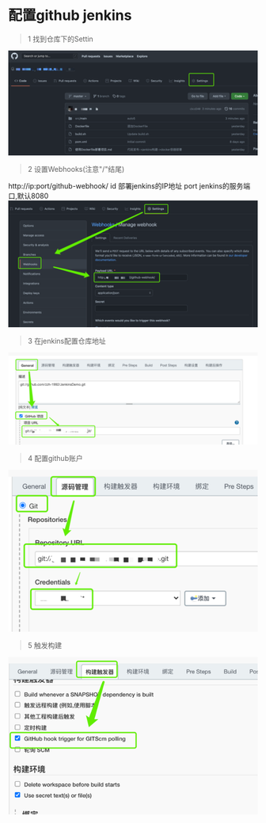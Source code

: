 

# 配置github jenkins
>1 找到仓库下的Settin

![img.png](img.png)

>2 设置Webhooks(注意"/"结尾)

http://ip:port/github-webhook/
id 部署jenkins的IP地址
port jenkins的服务端口,默认8080
![img_1.png](img_1.png)

> 3 在jenkins配置仓库地址

 ![img_2.png](img_2.png)

> 4 配置github账户

![img_3.png](img_3.png)

> 5 触发构建

![img_4.png](img_4.png)